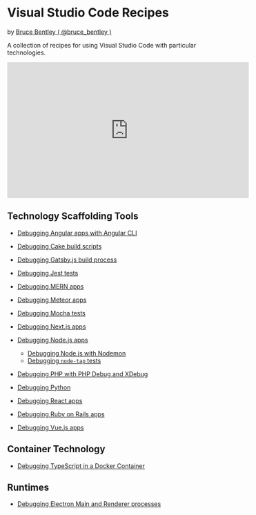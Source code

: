 # Visual Studio Code Recipes

by [Bruce Bentley ( @bruce_bentley )](https://github.com/brucebentley/)

A collection of recipes for using Visual Studio Code with particular technologies.

<p align="center">
<iframe width="560" height="315" src="https://www.youtube.com/embed/Sdg0ef2PpBw" frameborder="0" allowfullscreen></iframe>
</p>

## Technology Scaffolding Tools

+ [Debugging Angular apps with Angular CLI][Debugging Angular apps with Angular CLI]

+ [Debugging Cake build scripts][Debugging Cake build scripts]

+ [Debugging Gatsby.js build process][Debugging Gatsby.js build process]

+ [Debugging Jest tests][Debugging Jest tests]

+ [Debugging MERN apps][Debugging MERN apps]

+ [Debugging Meteor apps][Debugging Meteor apps]

+ [Debugging Mocha tests][Debugging Mocha tests]

+ [Debugging Next.js apps][Debugging Next.js apps]

+ [Debugging Node.js apps][Debugging Node.js apps]
  + [Debugging Node.js with Nodemon][Debugging Node.js with Nodemon]
  + [Debugging `node-tap` tests][Debugging node-tap tests]

+ [Debugging PHP with PHP Debug and XDebug][Debugging PHP with PHP Debug and XDebug]

+ [Debugging Python][Debugging Python]

+ [Debugging React apps][Debugging React.js apps]

+ [Debugging Ruby on Rails apps][Debugging Ruby on Rails apps]

+ [Debugging Vue.js apps][Debugging Vue.js apps]

## Container Technology

+ [Debugging TypeScript in a Docker Container][Debugging TypeScript in a Docker Container]

## Runtimes

+ [Debugging Electron Main and Renderer processes][Debugging Electron Main and Renderer processes]


[Debugging MERN apps]: https://github.com/weinand/vscode-recipes/tree/master/MERN-Starter
[Debugging Angular apps with Angular CLI]: https://github.com/weinand/vscode-recipes/tree/master/Angular-CLI
[Debugging Next.js apps]: https://github.com/brucebentley/vscode-recipes/tree/master/Next.js
[Debugging Meteor apps]: https://github.com/brucebentley/vscode-recipes/tree/master/Meteor
[Debugging Node.js apps]: https://github.com/brucebentley/vscode-recipes/tree/master/Node.js
[Debugging Node.js with Nodemon]: https://github.com/brucebentley/vscode-recipes/tree/master/Node.js/Nodemon
[Debugging node-tap tests]: https://github.com/brucebentley/vscode-recipes/tree/master/Node.js/debugging-node-tap-tests
[Debugging React.js apps]: https://github.com/brucebentley/vscode-recipes/tree/master/React.js
[Debugging Vue.js apps]: https://github.com/brucebentley/vscode-recipes/tree/master/Vue.js-CLI
[Debugging Mocha tests]: https://github.com/brucebentley/vscode-recipes/tree/master/debugging-Mocha-tests
[Debugging Jest tests]: https://github.com/brucebentley/vscode-recipes/tree/master/debugging-Jest-tests
[Debugging Ruby on Rails apps]: https://github.com/brucebentley/vscode-recipes/tree/master/Ruby-on-Rails
[Debugging PHP with PHP Debug and XDebug]: https://github.com/brucebentley/vscode-recipes/tree/master/PHP
[Debugging Gatsby.js build process]: https://github.com/brucebentley/vscode-recipes/tree/master/Gatsby.js
[Debugging Cake build scripts]: https://github.com/brucebentley/vscode-recipes/tree/master/debugging-Cake-scripts
[Debugging Python]: https://github.com/brucebentley/vscode-recipes/tree/master/Python
[Debugging TypeScript in a Docker Container]: https://github.com/weinand/vscode-recipes/tree/master/Docker-Typescript
[Debugging Electron Main and Renderer processes]: https://github.com/brucebentley/vscode-recipes/blob/master/Electron
